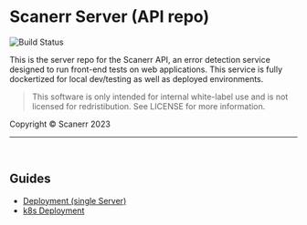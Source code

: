 # Scanerr Server (API repo)

![Build Status](https://github.com/scanerr-io/server/actions/workflows/workflow.yml/badge.svg)

This is the server repo for the Scanerr API, an error detection service designed to run front-end tests on web applications. This service is fully dockertized for local dev/testing as well as deployed environments. 

> This software is only intended for internal white-label use and is not licensed for redristibution. See LICENSE for more information.


Copyright © Scanerr 2023

---
&nbsp;

## Guides
- [Deployment (single Server)](notes/Deployment.md)
- [k8s Deployment](k8s/kubernetes-notes.md)
&nbsp;
